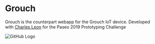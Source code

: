 # Grouch

Grouch is the counterpart webapp for the Grouch IoT device. Developed with [Charles Leon](https://github.com/Charlesleonius) for the Paseo 2019 Prototyping Challenge

![GitHub Logo](https://www.moorenets.com/Grouch.png)
